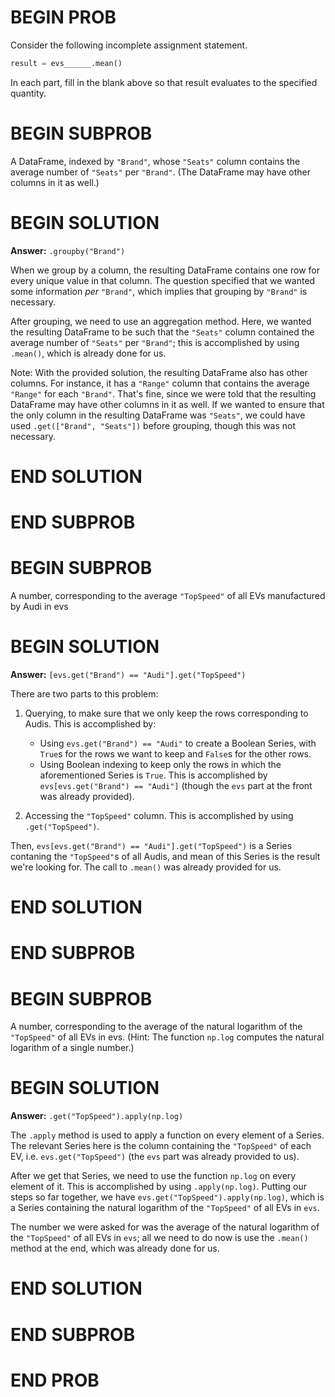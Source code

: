 # BEGIN PROB

Consider the following incomplete assignment statement.

```py
result = evs______.mean()
```

In each part, fill in the blank above so that result evaluates to the specified quantity.

# BEGIN SUBPROB

A DataFrame, indexed by `"Brand"`, whose `"Seats"` column contains the average
number of `"Seats"` per `"Brand"`. (The DataFrame may have other columns in it as
well.)

# BEGIN SOLUTION

**Answer:** `.groupby("Brand")`

When we group by a column, the resulting DataFrame contains one row for every unique value in that column. The question specified that we wanted some information _per_ `"Brand"`, which implies that grouping by `"Brand"` is necessary.

After grouping, we need to use an aggregation method. Here, we wanted the resulting DataFrame to be such that the `"Seats"` column contained the average number of `"Seats"` per `"Brand"`; this is accomplished by using `.mean()`, which is already done for us.

Note: With the provided solution, the resulting DataFrame also has other columns. For instance, it has a `"Range"` column that contains the average `"Range"` for each `"Brand"`. That's fine, since we were told that the resulting DataFrame may have other columns in it as well. If we wanted to ensure that the only column in the resulting DataFrame was `"Seats"`, we could have used `.get(["Brand", "Seats"])` before grouping, though this was not necessary.

# END SOLUTION

# END SUBPROB

# BEGIN SUBPROB

A number, corresponding to the average `"TopSpeed"` of all EVs manufactured
by Audi in evs

# BEGIN SOLUTION

**Answer:** `[evs.get("Brand") == "Audi"].get("TopSpeed")`

There are two parts to this problem:

1. Querying, to make sure that we only keep the rows corresponding to Audis. This is accomplished by:

    - Using `evs.get("Brand") == "Audi"` to create a Boolean Series, with `True`s for the rows we want to keep and `False`s for the other rows.
    - Using Boolean indexing to keep only the rows in which the aforementioned Series is `True`. This is accomplished by `evs[evs.get("Brand") == "Audi"]` (though the `evs` part at the front was already provided).

2. Accessing the `"TopSpeed"` column. This is accomplished by using `.get("TopSpeed")`.

Then, `evs[evs.get("Brand") == "Audi"].get("TopSpeed")` is a Series contaning the `"TopSpeed"`s of all Audis, and mean of this Series is the result we're looking for. The call to `.mean()` was already provided for us.

# END SOLUTION

# END SUBPROB

# BEGIN SUBPROB

A number, corresponding to the average of the natural logarithm of the `"TopSpeed"`
of all EVs in evs. (Hint: The function `np.log` computes the natural logarithm of a
single number.)

# BEGIN SOLUTION

**Answer:** `.get("TopSpeed").apply(np.log)`

The `.apply` method is used to apply a function on every element of a Series. The relevant Series here is the column containing the `"TopSpeed"` of each EV, i.e. `evs.get("TopSpeed")` (the `evs` part was already provided to us). 

After we get that Series, we need to use the function `np.log` on every element of it. This is accomplished by using `.apply(np.log)`. Putting our steps so far together, we have `evs.get("TopSpeed").apply(np.log)`, which is a Series containing the natural logarithm of the `"TopSpeed"` of all EVs in `evs`.

The number we were asked for was the average of the natural logarithm of the `"TopSpeed"` of all EVs in `evs`; all we need to do now is use the `.mean()` method at the end, which was already done for us.

# END SOLUTION

# END SUBPROB

# END PROB